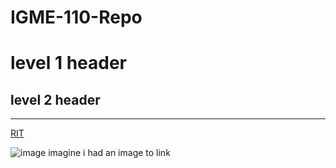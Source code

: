 # IGME-110-Repo

# level 1 header

## level 2 header

---

[RIT](https://www.rit.edu)

![image](/assets/images/s.png)
imagine i had an image to link
